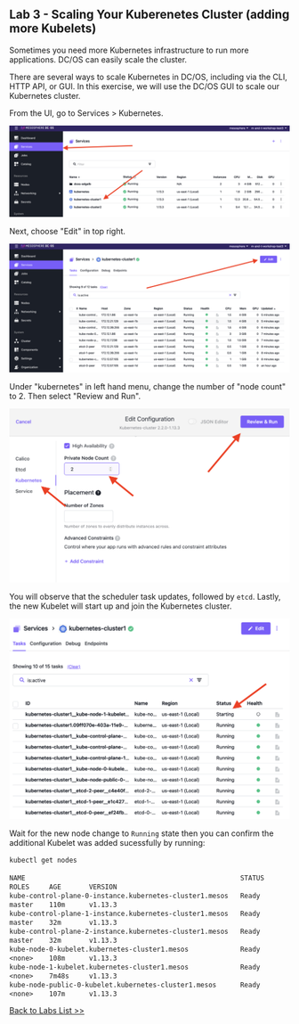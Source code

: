 ## Lab 3 - Scaling Your Kuberenetes Cluster (adding more Kubelets)

Sometimes you need more Kubernetes infrastructure to run more applications. DC/OS can easily scale the cluster. 

There are several ways to scale Kubernetes in DC/OS, including via the CLI, HTTP API, or GUI. In this exercise, we will use the DC/OS GUI to scale our Kubernetes cluster.


From the UI, go to Services > Kubernetes.

![](https://github.com/tbaums/dcos-mandt-labs/blob/master/screenshots/select-k8s-1.png)

Next, choose "Edit" in top right. 

![](https://github.com/tbaums/dcos-mandt-labs/blob/master/screenshots/select-k8s-edit.png)

Under "kubernetes" in left hand menu, change the number of "node count" to 2. Then select "Review and Run".

![](https://github.com/tbaums/dcos-mandt-labs/blob/master/screenshots/increase-kubelet-count.png)

You will observe that the scheduler task updates, followed by `etcd`. Lastly, the new Kubelet will start up and join the Kubernetes cluster.

![](https://github.com/tbaums/dcos-mandt-labs/blob/master/screenshots/kubelet-starting.png)

Wait for the new node change to `Running` state then you can confirm the additional Kubelet was added sucessfully by running:

```
kubectl get nodes

NAME                                                      STATUS    ROLES     AGE       VERSION
kube-control-plane-0-instance.kubernetes-cluster1.mesos   Ready     master    110m      v1.13.3
kube-control-plane-1-instance.kubernetes-cluster1.mesos   Ready     master    32m       v1.13.3
kube-control-plane-2-instance.kubernetes-cluster1.mesos   Ready     master    32m       v1.13.3
kube-node-0-kubelet.kubernetes-cluster1.mesos             Ready     <none>    108m      v1.13.3
kube-node-1-kubelet.kubernetes-cluster1.mesos             Ready     <none>    7m48s     v1.13.3
kube-node-public-0-kubelet.kubernetes-cluster1.mesos      Ready     <none>    107m      v1.13.3
```

[Back to Labs List >>](https://github.com/tbaums/dcos-NUAN-labs/tree/master/labs)